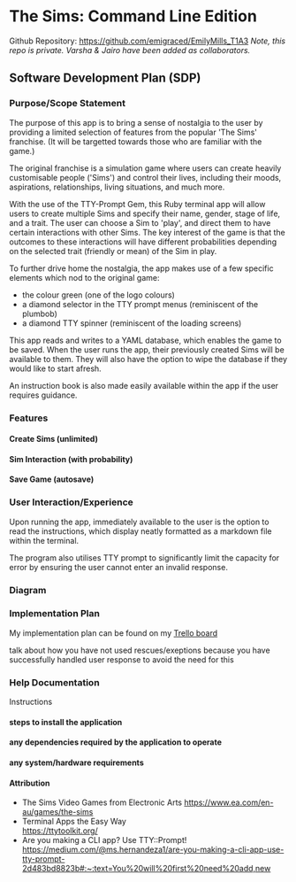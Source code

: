 # The Sims: Command Line Edition

Github Repository: https://github.com/emigraced/EmilyMills_T1A3
*Note, this repo is private. Varsha & Jairo have been added as collaborators.*

## Software Development Plan (SDP)

### Purpose/Scope Statement

The purpose of this app is to bring a sense of nostalgia to the user by providing a limited selection of features from the popular 'The Sims' franchise. (It will be targetted towards those who are familiar with the game.)

The original franchise is a simulation game where users can create heavily customisable people ('Sims') and control their lives, including their moods, aspirations, relationships, living situations, and much more. 

With the use of the TTY-Prompt Gem, this Ruby terminal app will allow users to create multiple Sims and specify their name, gender, stage of life, and a trait. The user can choose a Sim to 'play', and direct them to have certain interactions with other Sims. The key interest of the game is that the outcomes to these interactions will have different probabilities depending on the selected trait (friendly or mean) of the Sim in play. 

To further drive home the nostalgia, the app makes use of a few specific elements which nod to the original game: 
- the colour green (one of the logo colours)
- a diamond selector in the TTY prompt menus (reminiscent of the plumbob)
- a diamond TTY spinner (reminiscent of the loading screens)

This app reads and writes to a YAML database, which enables the game to be saved. When the user runs the app, their previously created Sims will be available to them. They will also have the option to wipe the database if they would like to start afresh. 

An instruction book is also made easily available within the app if the user requires guidance. 

### Features

#### Create Sims (unlimited)

#### Sim Interaction (with probability)

#### Save Game (autosave)

### User Interaction/Experience

Upon running the app, immediately available to the user is the option to read the instructions, which display neatly formatted as a markdown file within the terminal. 

The program also utilises TTY prompt to significantly limit the capacity for error by ensuring the user cannot enter an invalid response. 

### Diagram 



### Implementation Plan 

My implementation plan can be found on my [Trello board](https://trello.com/b/TUebzU4P/term-1-terminal-project)

talk about how you have not used rescues/exeptions because you have successfully handled user response to avoid the need for this

### Help Documentation

Instructions

#### steps to install the application


#### any dependencies required by the application to operate


#### any system/hardware requirements







#### Attribution 
- The Sims Video Games from Electronic Arts
https://www.ea.com/en-au/games/the-sims
- Terminal Apps the Easy Way  
https://ttytoolkit.org/
- Are you making a CLI app? Use TTY::Prompt!  
https://medium.com/@ms.hernandeza1/are-you-making-a-cli-app-use-tty-prompt-2d483bd8823b#:~:text=You%20will%20first%20need%20add,new
